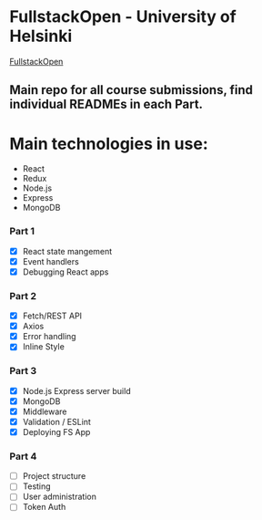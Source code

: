 # FullstackOpen - University of Helsinki

[FullstackOpen](https://fullstackopen.com/en/)

## Main repo for all course submissions, find individual READMEs in each Part.

# Main technologies in use:

  - React
  - Redux
  - Node.js
  - Express
  - MongoDB

### Part 1
- [x] React state mangement
- [x] Event handlers
- [x] Debugging React apps
  
### Part 2
- [x] Fetch/REST API 
- [x] Axios
- [x] Error handling
- [x] Inline Style

### Part 3
- [x] Node.js Express server build
- [x] MongoDB
- [x] Middleware
- [x] Validation / ESLint
- [x] Deploying FS App

### Part 4

- [ ] Project structure
- [ ] Testing
- [ ] User administration
- [ ] Token Auth
